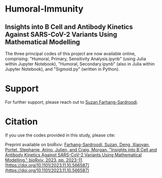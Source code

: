 # Humoral-Immunity
## Insights into B Cell and Antibody Kinetics Against SARS-CoV-2 Variants Using Mathematical Modelling

The three principal codes of this project are now available online, comprising: "Humoral, Primary, Sensitivity Analysis.ipynb" (using Julia within Jupyter Notebook), "Humoral, Secondary.ipynb" (also in Julia within Jupyter Notebook), and "Sigmoid.py" (written in Python).

# Support 
For further support, please reach out to [Suzan Farhang-Sardroodi](https://www.suzanfarhangsardroodi.com/).

# Citation 
If you use the codes provided in this study, please cite: 

Preprint available on bioRxiv: [Farhang-Sardroodi, Suzan, Deng, Xiaoyan, Portet, Stephanie, Arino, Julien, and Craig, Morgan. "Insights into B Cell and Antibody Kinetics Against SARS-CoV-2 Variants Using Mathematical Modelling." bioRxiv, 2023, pp. 2023-11](https://doi.org/10.1101/2023.11.10.566587). [https://doi.org/10.1101/2023.11.10.566587](https://doi.org/10.1101/2023.11.10.566587)



